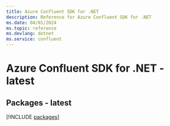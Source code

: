 ```yaml
---
title: Azure Confluent SDK for .NET
description: Reference for Azure Confluent SDK for .NET
ms.date: 04/01/2024
ms.topic: reference
ms.devlang: dotnet
ms.service: confluent
---
```

# Azure Confluent SDK for .NET - latest
## Packages - latest
[!INCLUDE [packages](confluent-index.md)]